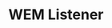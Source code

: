 ---
title: WEM Listener
solution: turing
download: true
github-url: https://github.com/openturing/turing-wem
download-url: https://github.com/openturing/turing-wem/releases/download/0.3.3/turing-wem-all.jar
description: Open Text Web Experience Management (WEM) Listener to publish content to Turing AI.
---